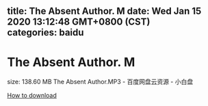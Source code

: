 
title: The Absent Author. M
date: Wed Jan 15 2020 13:12:48 GMT+0800 (CST)    
categories: baidu
---

# The Absent Author. M
size: 138.60 MB
 The Absent Author.MP3 - 百度网盘云资源 - 小白盘
 

[How to download](https://bpcam.bemobtrk.com/go/2ceec3aa-1ca2-46d6-b9ff-aaa5c184517c?jno=173)